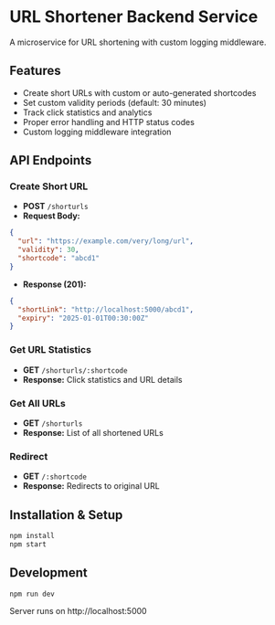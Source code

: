 # URL Shortener Backend Service

A microservice for URL shortening with custom logging middleware.

## Features

- Create short URLs with custom or auto-generated shortcodes
- Set custom validity periods (default: 30 minutes)
- Track click statistics and analytics
- Proper error handling and HTTP status codes
- Custom logging middleware integration

## API Endpoints

### Create Short URL

- **POST** `/shorturls`
- **Request Body:**

```json
{
  "url": "https://example.com/very/long/url",
  "validity": 30,
  "shortcode": "abcd1"
}
```

- **Response (201):**

```json
{
  "shortLink": "http://localhost:5000/abcd1",
  "expiry": "2025-01-01T00:30:00Z"
}
```

### Get URL Statistics

- **GET** `/shorturls/:shortcode`
- **Response:** Click statistics and URL details

### Get All URLs

- **GET** `/shorturls`
- **Response:** List of all shortened URLs

### Redirect

- **GET** `/:shortcode`
- **Response:** Redirects to original URL

## Installation & Setup

```bash
npm install
npm start
```

## Development

```bash
npm run dev
```

Server runs on http://localhost:5000
